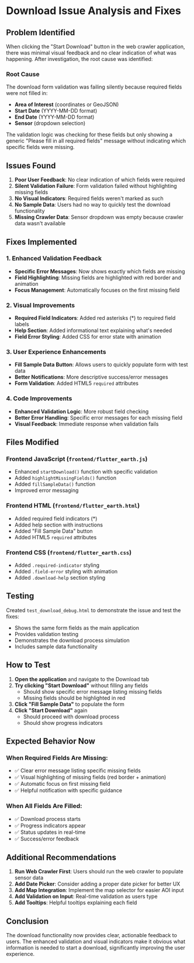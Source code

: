 # Download Issue Analysis and Fixes

## Problem Identified

When clicking the "Start Download" button in the web crawler application, there was minimal visual feedback and no clear indication of what was happening. After investigation, the root cause was identified:

### Root Cause
The download form validation was failing silently because required fields were not filled in:
- **Area of Interest** (coordinates or GeoJSON)
- **Start Date** (YYYY-MM-DD format)
- **End Date** (YYYY-MM-DD format)  
- **Sensor** (dropdown selection)

The validation logic was checking for these fields but only showing a generic "Please fill in all required fields" message without indicating which specific fields were missing.

## Issues Found

1. **Poor User Feedback**: No clear indication of which fields were required
2. **Silent Validation Failure**: Form validation failed without highlighting missing fields
3. **No Visual Indicators**: Required fields weren't marked as such
4. **No Sample Data**: Users had no way to quickly test the download functionality
5. **Missing Crawler Data**: Sensor dropdown was empty because crawler data wasn't available

## Fixes Implemented

### 1. Enhanced Validation Feedback
- **Specific Error Messages**: Now shows exactly which fields are missing
- **Field Highlighting**: Missing fields are highlighted with red border and animation
- **Focus Management**: Automatically focuses on the first missing field

### 2. Visual Improvements
- **Required Field Indicators**: Added red asterisks (*) to required field labels
- **Help Section**: Added informational text explaining what's needed
- **Field Error Styling**: Added CSS for error state with animation

### 3. User Experience Enhancements
- **Fill Sample Data Button**: Allows users to quickly populate form with test data
- **Better Notifications**: More descriptive success/error messages
- **Form Validation**: Added HTML5 `required` attributes

### 4. Code Improvements
- **Enhanced Validation Logic**: More robust field checking
- **Better Error Handling**: Specific error messages for each missing field
- **Visual Feedback**: Immediate response when validation fails

## Files Modified

### Frontend JavaScript (`frontend/flutter_earth.js`)
- Enhanced `startDownload()` function with specific validation
- Added `highlightMissingFields()` function
- Added `fillSampleData()` function
- Improved error messaging

### Frontend HTML (`frontend/flutter_earth.html`)
- Added required field indicators (*)
- Added help section with instructions
- Added "Fill Sample Data" button
- Added HTML5 `required` attributes

### Frontend CSS (`frontend/flutter_earth.css`)
- Added `.required-indicator` styling
- Added `.field-error` styling with animation
- Added `.download-help` section styling

## Testing

Created `test_download_debug.html` to demonstrate the issue and test the fixes:
- Shows the same form fields as the main application
- Provides validation testing
- Demonstrates the download process simulation
- Includes sample data functionality

## How to Test

1. **Open the application** and navigate to the Download tab
2. **Try clicking "Start Download"** without filling any fields
   - Should show specific error message listing missing fields
   - Missing fields should be highlighted in red
3. **Click "Fill Sample Data"** to populate the form
4. **Click "Start Download"** again
   - Should proceed with download process
   - Should show progress indicators

## Expected Behavior Now

### When Required Fields Are Missing:
- ✅ Clear error message listing specific missing fields
- ✅ Visual highlighting of missing fields (red border + animation)
- ✅ Automatic focus on first missing field
- ✅ Helpful notification with specific guidance

### When All Fields Are Filled:
- ✅ Download process starts
- ✅ Progress indicators appear
- ✅ Status updates in real-time
- ✅ Success/error feedback

## Additional Recommendations

1. **Run Web Crawler First**: Users should run the web crawler to populate sensor data
2. **Add Date Picker**: Consider adding a proper date picker for better UX
3. **Add Map Integration**: Implement the map selector for easier AOI input
4. **Add Validation on Input**: Real-time validation as users type
5. **Add Tooltips**: Helpful tooltips explaining each field

## Conclusion

The download functionality now provides clear, actionable feedback to users. The enhanced validation and visual indicators make it obvious what information is needed to start a download, significantly improving the user experience. 